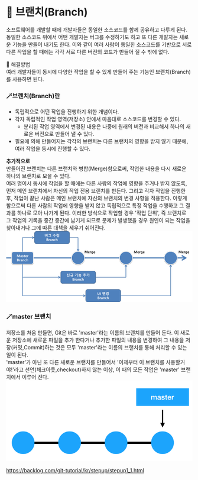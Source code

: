 # 🚀 브랜치(Branch)
소프트웨어를 개발할 때에 개발자들은 동일한 소스코드를 함께 공유하고 다루게 된다.<br />동일한 소스코드 위에서 어떤 개발자는 버그를 수정하기도 하고 또 다른 개발자는 새로운 기능을 만들어 내기도 한다. 이와 같이 여러 사람이 동일한 소스코드를 기반으로 서로 다른 작업을 할 때에는 각각 서로 다른 버전의 코드가 만들어 질 수 밖에 없다.<br >

📖 해결방법<br />
여러 개발자들이 동시에 다양한 작업을 할 수 있게 만들어 주는 기능인 브랜치(Branch)를 사용하면 된다.

### 🪄브랜치(Branch)란
- 독립적으로 어떤 작업을 진행하기 위한 개념이다.
- 각자 독립적인 작업 영역(저장소) 안에서 마음대로 소스코드를 변경할 수 있다.
    - 분리된 작업 영역에서 변경된 내용은 나중에 원래의 버전과 비교해서 하나의 새로운 버전으로 만들어 낼 수 있다.
- 필요에 의해 만들어지는 각각의 브랜치는 다른 브랜치의 영향을 받지 않기 때문에, 여러 작업을 동시에 진행할 수 있다.

**추가적으로**<br />
만들어진 브랜치는 다른 브랜치와 병합(Merge)함으로써, 작업한 내용을 다시 새로운 하나의 브랜치로 모을 수 있다.<br />
여러 명이서 동시에 작업을 할 때에는 다른 사람의 작업에 영향을 주거나 받지 않도록, 먼저 메인 브랜치에서 자신의 작업 전용 브랜치를 만든다. 그리고 각자 작업을 진행한 후, 작업이 끝난 사람은 메인 브랜치에 자신의 브랜치의 변경 사항을 적용한다. 이렇게 함으로써 다른 사람의 작업에 영향을 받지 않고 독립적으로 특정 작업을 수행하고 그 결과를 하나로 모아 나가게 된다. 이러한 방식으로 작업할 경우 '작업 단위', 즉 브랜치로 그 작업의 기록을 중간 중간에 남기게 되므로 문제가 발생했을 경우 원인이 되는 작업을 찾아내거나 그에 따른 대책을 세우기 쉬어진다.
![](images/branch.png)

### 🪄master 브랜치
저장소를 처음 만들면, Git은 바로 'master'라는 이름의 브랜치를 만들어 둔다. 이 새로운 저장소에 새로운 파일을 추가 한다거나 추가한 파일의 내용을 변경하여 그 내용을 저장(커밋,Commit)하는 것은 모두 'master'라는 이름의 브랜치를 통해 처리할 수 있는 일이 된다.<br />
'master'가 아닌 또 다른 새로운 브랜치를 만들어서 '이제부터 이 브랜치를 사용할거야!'라고 선언(체크아웃,checkout)하지 않는 이상, 이 때의 모든 작업은 'master' 브랜치에서 이루어 진다.
![](images/masterBranch.png)

https://backlog.com/git-tutorial/kr/stepup/stepup1_1.html

